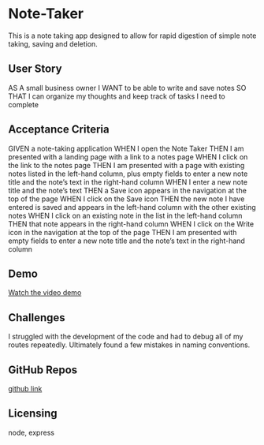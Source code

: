 # Note-Taker
This is a note taking app designed to allow for rapid digestion of simple note taking, saving and deletion.

## User Story

AS A small business owner
I WANT to be able to write and save notes
SO THAT I can organize my thoughts and keep track of tasks I need to complete

## Acceptance Criteria

GIVEN a note-taking application
WHEN I open the Note Taker
THEN I am presented with a landing page with a link to a notes page
WHEN I click on the link to the notes page
THEN I am presented with a page with existing notes listed in the left-hand column, plus empty fields to enter a new note title and the note’s text in the right-hand column
WHEN I enter a new note title and the note’s text
THEN a Save icon appears in the navigation at the top of the page
WHEN I click on the Save icon
THEN the new note I have entered is saved and appears in the left-hand column with the other existing notes
WHEN I click on an existing note in the list in the left-hand column
THEN that note appears in the right-hand column
WHEN I click on the Write icon in the navigation at the top of the page
THEN I am presented with empty fields to enter a new note title and the note’s text in the right-hand column

## Demo

[Watch the video demo](./public/assets/Screen-Recording-11.mp4)

## Challenges

I struggled with the development of the code and had to debug all of my routes repeatedly. Ultimately found a few mistakes in naming conventions.

## GitHub Repos

[github link](https://github.com/MelissaLycan/Note-Taker.git)

## Licensing

node, express
